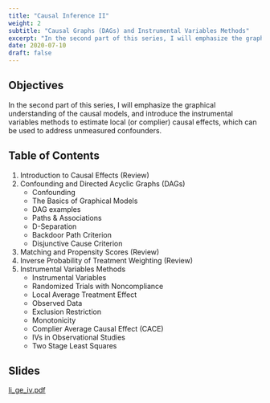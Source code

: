 ```yaml
---
title: "Causal Inference II"
weight: 2
subtitle: "Causal Graphs (DAGs) and Instrumental Variables Methods"
excerpt: "In the second part of this series, I will emphasize the graphical understanding of the causal models, and introduce the instrumental variables methods to estimate local (or complier) causal effects, which can be used to address unmeasured confounders."
date: 2020-07-10
draft: false
---
```


## Objectives 

In the second part of this series, I will emphasize the graphical understanding of the causal models, and introduce the instrumental variables methods to estimate local (or complier) causal effects, which can be used to address unmeasured confounders.

## Table of Contents 

1. Introduction to Causal Effects (Review)
2. Confounding and Directed Acyclic Graphs (DAGs)
    * Confounding
    * The Basics of Graphical Models
    * DAG examples
    * Paths & Associations
    * D-Separation
    * Backdoor Path Criterion
    * Disjunctive Cause Criterion
3. Matching and Propensity Scores (Review)
4. Inverse Probability of Treatment Weighting (Review)
5. Instrumental Variables Methods
    * Instrumental Variables
    * Randomized Trials with Noncompliance
    * Local Average Treatment Effect
    * Observed Data
    * Exclusion Restriction
    * Monotonicity
    * Complier Average Causal Effect (CACE)
    * IVs in Observational Studies
    * Two Stage Least Squares

    
## Slides

[li_ge_iv.pdf](/blog/causal-inference-tutorials/02-causal/li_ge_iv.pdf)

